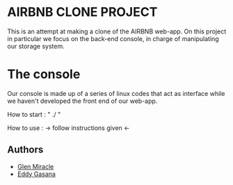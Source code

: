 
# AIRBNB CLONE PROJECT

This is an attempt at making a clone of the AIRBNB web-app. On this project in particular we focus on the back-end console, in charge of manipulating our storage system.



# The console

Our console is made up of a series of linux codes that act as interface while we haven't developed the front end of our web-app.

How to start : " ./ "

How to use : -> follow instructions given <-
## Authors

- [Glen Miracle](https://www.github.com/glenmiracle18)
- [Eddy Gasana](https://www.github.com/angelo54425)
